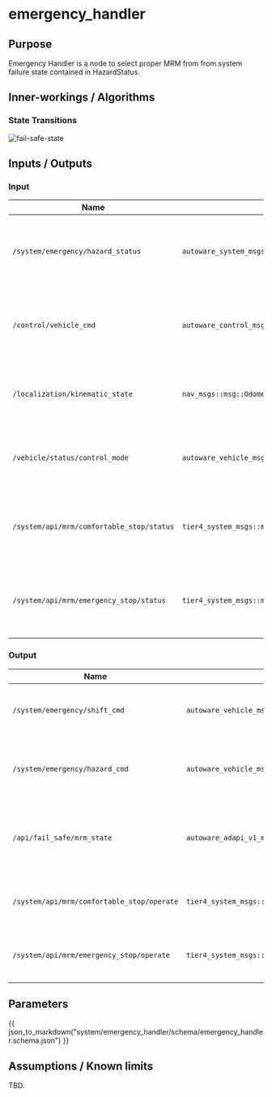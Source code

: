 # emergency_handler

## Purpose

Emergency Handler is a node to select proper MRM from from system failure state contained in HazardStatus.

## Inner-workings / Algorithms

### State Transitions

![fail-safe-state](image/fail-safe-state.drawio.svg)

## Inputs / Outputs

### Input

| Name                                      | Type                                             | Description                                                                   |
| ----------------------------------------- | ------------------------------------------------ | ----------------------------------------------------------------------------- |
| `/system/emergency/hazard_status`         | `autoware_system_msgs::msg::HazardStatusStamped` | Used to select proper MRM from system failure state contained in HazardStatus |
| `/control/vehicle_cmd`                    | `autoware_control_msgs::msg::ControlHorizon`            | Used as reference when generate Emergency Control Command                     |
| `/localization/kinematic_state`           | `nav_msgs::msg::Odometry`                        | Used to decide whether vehicle is stopped or not                              |
| `/vehicle/status/control_mode`            | `autoware_vehicle_msgs::msg::ControlModeReport`  | Used to check vehicle mode: autonomous or manual                              |
| `/system/api/mrm/comfortable_stop/status` | `tier4_system_msgs::msg::MrmBehaviorStatus`      | Used to check if MRM comfortable stop operation is available                  |
| `/system/api/mrm/emergency_stop/status`   | `tier4_system_msgs::msg::MrmBehaviorStatus`      | Used to check if MRM emergency stop operation is available                    |

### Output

| Name                                       | Type                                              | Description                                           |
| ------------------------------------------ | ------------------------------------------------- | ----------------------------------------------------- |
| `/system/emergency/shift_cmd`              | `autoware_vehicle_msgs::msg::GearCommand`         | Required to execute proper MRM (send gear cmd)        |
| `/system/emergency/hazard_cmd`             | `autoware_vehicle_msgs::msg::HazardLightsCommand` | Required to execute proper MRM (send turn signal cmd) |
| `/api/fail_safe/mrm_state`                 | `autoware_adapi_v1_msgs::msg::MrmState`           | Inform MRM execution state and selected MRM behavior  |
| `/system/api/mrm/comfortable_stop/operate` | `tier4_system_msgs::srv::OperateMrm`              | Execution order for MRM comfortable stop              |
| `/system/api/mrm/emergency_stop/operate`   | `tier4_system_msgs::srv::OperateMrm`              | Execution order for MRM emergency stop                |

## Parameters

{{ json_to_markdown("system/emergency_handler/schema/emergency_handler.schema.json") }}

## Assumptions / Known limits

TBD.
